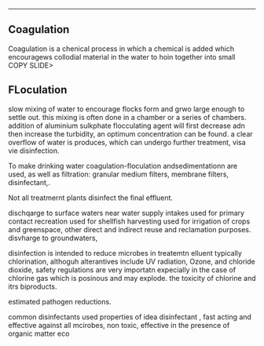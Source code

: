 ---

## Coagulation 
Coagulation is a chenical process in which a chemical is added which encouragews collodial material in the water to hoin together into small COPY SLIDE> 

## FLoculation 
slow mixing of water to encourage flocks form and grwo large enough to settle out. this mixing is often done in a chamber or a series of chambers.
addition of aluminium sulkphate flocculating agent will first decrease adn then increase the turbidity, an optimum concentration can be found. a clear overflow of water is produces, which can undergo further treatment, visa vie disinfection. 


To make drinking water coagulation-floculation andsedimentationn are used, as well as filtration: granular medium filters, membrane filters, disinfectant,.

Not all treatmernt plants disinfect the final effluent. 

dischqarge to surface waters near water supply intakes used for primary contact recreation used for shellfish harvesting used for irrigation of crops and greenspace, other direct and indirect reuse and reclamation purposes. 
disvharge to groundwaters,

disinfection is intended to reduce microbes in treatemtn elluent typically chlorination, althoguh alterantives include UV radiation, Ozone, and chloride dioxide, safety regulations are very importatn expecially in the case of chlorine gas which is posinous and may explode. the toxicity of chlorine and itrs biproducts. 

estimated pathogen reductions. 

common disinfectants used 
properties of idea disinfectant , fast acting and effective against all mcirobes, non toxic, effective in the presence of organic matter eco

